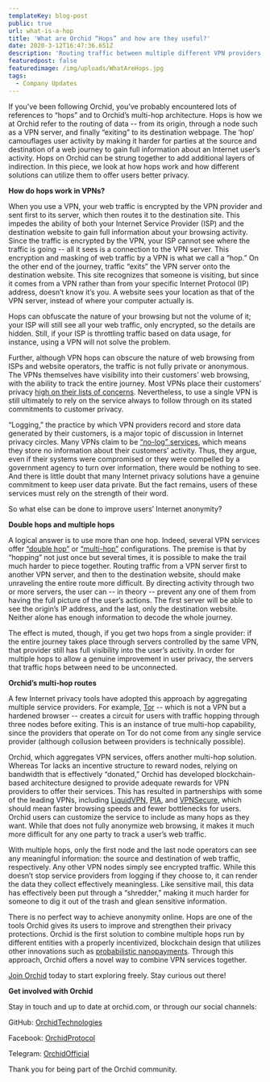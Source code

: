 ```yaml
---
templateKey: blog-post
public: true
url: what-is-a-hop
title: 'What are Orchid “Hops” and how are they useful?'
date: 2020-3-12T16:47:36.651Z
description: 'Routing traffic between multiple different VPN providers can help you explore the Internet freely by mitigating the risk of logging.'
featuredpost: false
featuredimage: /img/uploads/WhatAreHops.jpg
tags:
  - Company Updates
---
```


If you’ve been following Orchid, you’ve probably encountered lots of references to “hops” and to Orchid’s multi-hop architecture. Hops is how we at Orchid refer to the routing of data -- from its origin, through a node such as a VPN server, and finally “exiting” to its destination webpage. The ‘hop’ camouflages user activity by making it harder for parties at the source and destination of a web journey to gain full information about an Internet user’s activity. Hops on Orchid can be strung together to add additional layers of indirection. In this piece, we look at how hops work and how different solutions can utilize them to offer users better privacy.

**How do hops work in VPNs?**

When you use a VPN, your web traffic is encrypted by the VPN provider and sent first to its server, which then routes it to the destination site. This impedes the ability of both your Internet Service Provider (ISP) and the destination website to gain full information about your browsing activity. Since the traffic is encrypted by the VPN, your ISP cannot see where the traffic is going -- all it sees is a connection to the VPN server. This encryption and masking of web traffic by a VPN is what we call a “hop.” On the other end of the journey, traffic “exits” the VPN server onto the destination website. This site recognizes that someone is visiting, but since it comes from a VPN rather than from your specific Internet Protocol (IP) address, doesn’t know it’s you. A website sees your location as that of the VPN server, instead of where your computer actually is.

Hops can obfuscate the nature of your browsing but not the volume of it; your ISP will still see all your web traffic, only encrypted, so the details are hidden. Still, if your ISP is throttling traffic based on data usage, for instance, using a VPN will not solve the problem.

Further, although VPN hops can obscure the nature of web browsing from ISPs and website operators, the traffic is not fully private or anonymous. The VPNs themselves have visibility into their customers’ web browsing, with the ability to track the entire journey. Most VPNs place their customers’ privacy [high on their lists of concerns](https://www.vpncrew.com/7-signs-of-vpn-providers-that-are-serious-with-their-commitment-to-internet-freedom/). Nevertheless, to use a single VPN is still ultimately to rely on the service always to follow through on its stated commitments to customer privacy. 

“Logging,” the practice by which VPN providers record and store data generated by their customers, is a major topic of discussion in Internet privacy circles. Many VPNs claim to be [“no-log” services](https://www.techradar.com/vpn/best-no-logs-vpns-to-stay-private-and-anonymous), which means they store no information about their customers’ activity. Thus, they argue, even if their systems were compromised or they were compelled by a government agency to turn over information, there would be nothing to see. And there is little doubt that many Internet privacy solutions have a genuine commitment to keep user data private. But the fact remains, users of these services must rely on the strength of their word.

So what else can be done to improve users’ Internet anonymity?

**Double hops and multiple hops**

A logical answer is to use more than one hop. Indeed, several VPN services offer [“double hop”](https://windscribe.com/features/double-hop) or [“multi-hop”](https://www.ivpn.net/what-is-a-multihop-vpn) configurations. The premise is that by “hopping” not just once but several times, it is possible to make the trail much harder to piece together. Routing traffic from a VPN server first to another VPN server, and then to the destination website, should make unraveling the entire route more difficult. By directing activity through two or more servers, the user can -- in theory -- prevent any one of them from having the full picture of the user’s actions. The first server will be able to see the origin’s IP address, and the last, only the destination website. Neither alone has enough information to decode the whole journey. 

The effect is muted, though, if you get two hops from a single provider: if the entire journey takes place through servers controlled by the same VPN, that provider still has full visibility into the user’s activity. In order for multiple hops to allow a genuine improvement in user privacy, the servers that traffic hops between need to be unconnected.

**Orchid’s multi-hop routes**

A few Internet privacy tools have adopted this approach by aggregating multiple service providers. For example, [Tor](https://www.torproject.org/) -- which is not a VPN but a hardened browser -- creates a circuit for users with traffic hopping through three nodes before exiting. This is an instance of true multi-hop capability, since the providers that operate on Tor do not come from any single service provider (although collusion between providers is technically possible).

Orchid, which aggregates VPN services, offers another multi-hop solution. Whereas Tor lacks an incentive structure to reward nodes, relying on bandwidth that is effectively “donated,” Orchid has developed blockchain-based architecture designed to provide adequate rewards for VPN providers to offer their services. This has resulted in partnerships with some of the leading VPNs, including [LiquidVPN](https://blog.orchid.com/orchid-partners-with-liquidvpn/), [PIA](https://blog.orchid.com/pia-bringing-trusted-private-bandwidth-to-orchid-users/), and [VPNSecure](https://blog.orchid.com/orchid-partners-with-vpnsecure/), which should mean faster browsing speeds and fewer bottlenecks for users. Orchid users can customize the service to include as many hops as they want. While that does not fully anonymize web browsing, it makes it much more difficult for any one party to track a user’s web traffic.

With multiple hops, only the first node and the last node operators can see any meaningful information: the source and destination of web traffic, respectively. Any other VPN nodes simply see encrypted traffic. While this doesn’t stop service providers from logging if they choose to, it can render the data they collect effectively meaningless. Like sensitive mail, this data has effectively been put through a “shredder,” making it much harder for someone to dig it out of the trash and glean sensitive information. 

There is no perfect way to achieve anonymity online. Hops are one of the tools Orchid gives its users to improve and strengthen their privacy protections. Orchid is the first solution to combine multiple hops run by different entities with a properly incentivized, blockchain design that utilizes other innovations such as [probabilistic nanopayments](https://medium.com/orchid-labs/probabilistic-nanopayments-4aa423c3f22f). Through this approach, Orchid offers a novel way to combine VPN services together.

[Join Orchid](https://www.orchid.com/join) today to start exploring freely. Stay curious out there! 

**Get involved with Orchid**

Stay in touch and up to date at orchid.com, or through our social channels:

GitHub: [OrchidTechnologies](https://github.com/orchidtechnologies)

Facebook: [OrchidProtocol](https://www.facebook.com/OrchidProtocol)

Telegram: [OrchidOfficial](https://www.t.me/OrchidOfficial)

Thank you for being part of the Orchid community.
